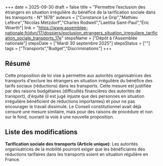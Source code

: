 +++
date = 2025-09-30
draft = false
title = "Permettre l’exclusion des étrangers en situation irrégulière du bénéfice de la tarification sociale dans les transports - N° 1878"
auteurs = ["Constance Le Grip","Mathieu Lefèvre","Nicolas Metzdorf","Charles Rodwell","Laetitia Saint-Paul","Éric Woerth"]
link = "https://www.assemblee-nationale.fr/dyn/17/dossiers/exclusion_etrangers_situation_irreguliere_tarification_sociale_transports_17e"
stepsName = ["Dépôt à l'Assemblée nationale"]
stepsDate = ["Mardi 30 septembre 2025"]
stepsStatus = [""]
tags = ["Transports","Budget","Discriminations"]
+++

## Résumé

Cette proposition de loi vise à permettre aux autorités organisatrices des transports d'exclure les étrangers en situation irrégulière du bénéfice des tarifs sociaux (réductions) dans les transports. Cette mesure est justifiée par des raisons budgétaires (difficultés financières des autorités de transport), d'équité (il est jugé injuste que des personnes en situation irrégulière bénéficient de réductions importantes) et pour ne pas encourager le travail dissimulé. Le Conseil constitutionnel avait déjà censuré une mesure similaire, mais pour des raisons de procédure et non sur le fond, ouvrant la voie à une nouvelle proposition.

## Liste des modifications

**Tarification sociale des transports (Article unique)**: Les autorités organisatrices de la mobilité pourront exiger que les bénéficiaires des réductions tarifaires dans les transports soient en situation régulière en France.
